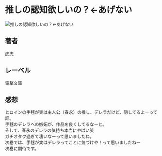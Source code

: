 # 推しの認知欲しいの？←あげない

![推しの認知欲しいの？←あげない](https://i.imgur.com/3V6HK5X.png)

## 著者

虎虎

## レーベル

電撃文庫

## 感想

ヒロインの手毬が実は主人公（春永）の推し、デレラだけど、隠してるよーって話。  
手毬のデレラへの嫉妬が、作品を良くしてるなーと。  
そして、春永のデレラの気持ち本当にやばい笑  
ガチオタク過ぎて凄いなーって思いましたね。  
次巻では、手毬が実はデレラってことに気づけや！って思いましたねー  
次巻に期待です。  
